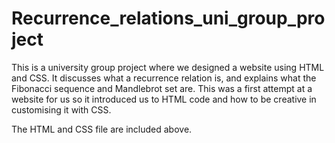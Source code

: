 # Recurrence_relations_uni_group_project

This is a university group project where we designed a website using HTML and CSS. It discusses what a recurrence relation is, and explains what the Fibonacci sequence and Mandlebrot set are. This was a first attempt at a website for us so it introduced us to HTML code and how to be creative in customising it with CSS. 

The HTML and CSS file are included above.

